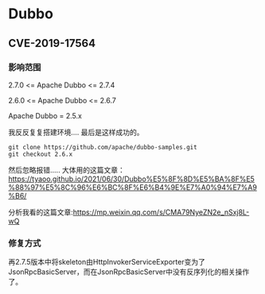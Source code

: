 # Dubbo 

## CVE-2019-17564
### 影响范围
2.7.0 <= Apache Dubbo <= 2.7.4

2.6.0 <= Apache Dubbo <= 2.6.7

Apache Dubbo = 2.5.x

我反反复复搭建环境....
最后是这样成功的。

```
git clone https://github.com/apache/dubbo-samples.git
git checkout 2.6.x
```

然后忽略报错.....
大体用的这篇文章：https://tyaoo.github.io/2021/06/30/Dubbo%E5%8F%8D%E5%BA%8F%E5%88%97%E5%8C%96%E6%BC%8F%E6%B4%9E%E7%A0%94%E7%A9%B6/

分析我看的这篇文章:https://mp.weixin.qq.com/s/CMA79NyeZN2e_nSxj8L-wQ

### 修复方式

再2.7.5版本中将skeleton由HttpInvokerServiceExporter变为了JsonRpcBasicServer，而在JsonRpcBasicServer中没有反序列化的相关操作了。

